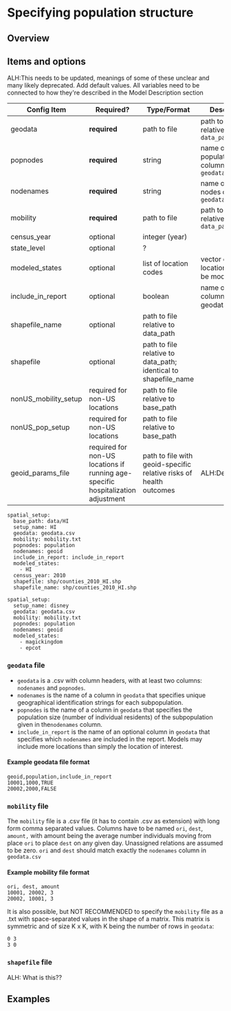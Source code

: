 # Specifying population structure

## Overview

## Items and options

ALH:This needs to be updated, meanings of some of these unclear and many likely deprecated. Add default values. All variables need to be connected to how they're described in the Model Description section

| Config Item            | Required?                                                                        | Type/Format                                                        | Description                                |
| ---------------------- | -------------------------------------------------------------------------------- | ------------------------------------------------------------------ | ------------------------------------------ |
| geodata                | **required**                                                                     | path to file                                                       | path to file relative to `data_path`       |
| popnodes               | **required**                                                                     | string                                                             | name of population column in `geodata`     |
| nodenames              | **required**                                                                     | string                                                             | name of location nodes column in `geodata` |
| mobility               | **required**                                                                     | path to file                                                       | path to file relative to `data_path`       |
| census\_year           | optional                                                                         | integer (year)                                                     |                                            |
| state\_level           | optional                                                                         | ?                                                                  |                                            |
| modeled\_states        | optional                                                                         | list of location codes                                             | vector of locations that will be modeled   |
| include\_in\_report    | optional                                                                         | boolean                                                            | name of boolean column in geodata          |
| shapefile\_name        | optional                                                                         | path to file relative to data\_path                                |                                            |
| shapefile              | optional                                                                         | path to file relative to data\_path; identical to shapefile\_name  |                                            |
| nonUS\_mobility\_setup | required for non-US locations                                                    | path to file relative to base\_path                                |                                            |
| nonUS\_pop\_setup      | required for non-US locations                                                    | path to file relative to base\_path                                |                                            |
| geoid\_params\_file    | required for non-US locations if running age-specific hospitalization adjustment | path to file with geoid-specific relative risks of health outcomes | ALH:Deprecated?                            |

```
spatial_setup:
  base_path: data/HI
  setup_name: HI
  geodata: geodata.csv
  mobility: mobility.txt
  popnodes: population
  nodenames: geoid
  include_in_report: include_in_report
  modeled_states:
    - HI
  census_year: 2010
  shapefile: shp/counties_2010_HI.shp
  shapefile_name: shp/counties_2010_HI.shp
```

```
spatial_setup:
  setup_name: disney
  geodata: geodata.csv
  mobility: mobility.txt
  popnodes: population
  nodenames: geoid
  modeled_states:
    - magickingdom
    - epcot
```

### `geodata` file

* `geodata` is a .csv with column headers, with at least two columns: `nodenames` and `popnodes`.
* `nodenames` is the name of a column in `geodata` that specifies unique geographical identification strings for each subpopulation.&#x20;
* `popnodes` is the name of a column in `geodata` that specifies the population size (number of individual residents) of the subpopulation given in the`nodenames` column.
* `include_in_report` is the name of an optional column in `geodata` that specifies which `nodenames` are included in the report. Models may include more locations than simply the location of interest.

#### Example geodata file format

```
geoid,population,include_in_report
10001,1000,TRUE
20002,2000,FALSE
```

### `mobility` file

The `mobility` file is a .csv file (it has to contain .csv as extension) with long form comma separated values. Columns have to be named `ori`, `dest`, `amount,` with amount being the average number individuals moving from place `ori` to place `dest` on any given day. Unassigned relations are assumed to be zero. `ori` and `dest` should match exactly the `nodenames` column in `geodata.csv`

#### Example mobility file format

```
ori, dest, amount
10001, 20002, 3
20002, 10001, 3
```

It is also possible, but NOT RECOMMENDED to specify the `mobility` file as a .txt with space-separated values in the shape of a matrix. This matrix is symmetric and of size K x K, with K being the number of rows in `geodata`:

```
0 3
3 0
```

### `shapefile` file

ALH: What is this??

## Examples
